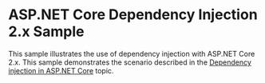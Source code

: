 # ASP.NET Core Dependency Injection 2.x Sample

This sample illustrates the use of dependency injection with ASP.NET Core 2.x. This sample demonstrates the scenario described in the [Dependency injection in ASP.NET Core](https://docs.microsoft.com/aspnet/core/fundamentals/dependency-injection) topic.
